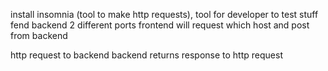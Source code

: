 install insomnia  (tool to make http requests), tool for developer to test stuff
fend backend 2 different ports frontend will request which host and post from backend 

http request to backend 
backend returns response to http request